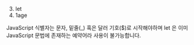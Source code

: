 3)  let
5)  1age


JavaScript 식별자는 문자, 밑줄(_) 혹은 달러 기호($)로 시작해야하며 let 은 이미 JavaScript 문법에 존재하는 예약어라 사용이 불가능합니다.